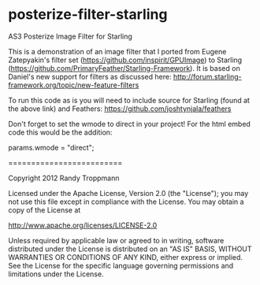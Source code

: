 posterize-filter-starling
=========================

AS3 Posterize Image Filter for Starling

This is a demonstration of an image filter that I ported from Eugene Zatepyakin's filter set (https://github.com/inspirit/GPUImage) to Starling (https://github.com/PrimaryFeather/Starling-Framework). It is based on Daniel's new support for filters as discussed here: http://forum.starling-framework.org/topic/new-feature-filters

To run this code as is you will need to include source for Starling (found at the above link) and Feathers: https://github.com/joshtynjala/feathers

Don't forget to set the wmode to direct in your project! For the html embed code this would be the addition:

params.wmode = "direct"; 

=========================

Copyright 2012 Randy Troppmann

Licensed under the Apache License, Version 2.0 (the "License");
you may not use this file except in compliance with the License.
You may obtain a copy of the License at

http://www.apache.org/licenses/LICENSE-2.0

Unless required by applicable law or agreed to in writing, software
distributed under the License is distributed on an "AS IS" BASIS,
WITHOUT WARRANTIES OR CONDITIONS OF ANY KIND, either express or implied.
See the License for the specific language governing permissions and
limitations under the License.


